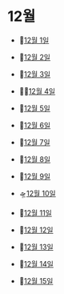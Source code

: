 # 12월

- 🛶[12월 1일](12.1.md)

- 💢[12월 2일](12.2.md)

- 🍬[12월 3일](12.3.md)

- 👩‍💼[12월 4일](12.4.md)

- 🍹[12월 5일](12.5.md)

- 🚄[12월 6일](12.6.md)

- 👝[12월 7일](12.7.md)

- 🥎[12월 8일](12.8.md)

- 👔[12월 9일](12.9.md)

- 🛸[12월 10일](12.10.md)

- 🔱[12월 11일](12.11.md)

- 🦅[12월 12일](12.12.md)

- 🦺[12월 13일](12.13.md)

- 🐳[12월 14일](12.14.md)

- 🍭[12월 15일](12.15.md)

  
